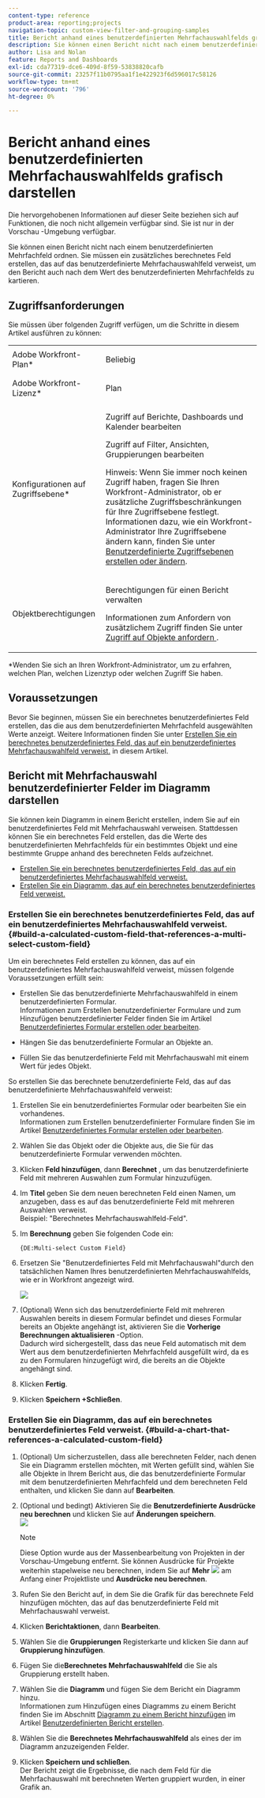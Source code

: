 ```yaml
---
content-type: reference
product-area: reporting;projects
navigation-topic: custom-view-filter-and-grouping-samples
title: Bericht anhand eines benutzerdefinierten Mehrfachauswahlfelds grafisch darstellen
description: Sie können einen Bericht nicht nach einem benutzerdefinierten Mehrfachfeld ordnen. Sie müssen ein zusätzliches berechnetes Feld erstellen, das auf das benutzerdefinierte Mehrfachauswahlfeld verweist, um den Bericht auch nach dem Wert des benutzerdefinierten Mehrfachfelds zu kartieren.
author: Lisa and Nolan
feature: Reports and Dashboards
exl-id: cda77319-dce6-409d-8f59-53838820cafb
source-git-commit: 23257f11b0795aa1f1e422923f6d596017c58126
workflow-type: tm+mt
source-wordcount: '796'
ht-degree: 0%

---
```


# Bericht anhand eines benutzerdefinierten Mehrfachauswahlfelds grafisch darstellen

<span class="preview">Die hervorgehobenen Informationen auf dieser Seite beziehen sich auf Funktionen, die noch nicht allgemein verfügbar sind. Sie ist nur in der Vorschau -Umgebung verfügbar.</span>

Sie können einen Bericht nicht nach einem benutzerdefinierten Mehrfachfeld ordnen. Sie müssen ein zusätzliches berechnetes Feld erstellen, das auf das benutzerdefinierte Mehrfachauswahlfeld verweist, um den Bericht auch nach dem Wert des benutzerdefinierten Mehrfachfelds zu kartieren.

## Zugriffsanforderungen

Sie müssen über folgenden Zugriff verfügen, um die Schritte in diesem Artikel ausführen zu können:

<table style="table-layout:auto"> 
 <col> 
 <col> 
 <tbody> 
  <tr> 
   <td role="rowheader">Adobe Workfront-Plan*</td> 
   <td> <p>Beliebig</p> </td> 
  </tr> 
  <tr> 
   <td role="rowheader">Adobe Workfront-Lizenz*</td> 
   <td> <p>Plan </p> </td> 
  </tr> 
  <tr> 
   <td role="rowheader">Konfigurationen auf Zugriffsebene*</td> 
   <td> <p>Zugriff auf Berichte, Dashboards und Kalender bearbeiten</p> <p>Zugriff auf Filter, Ansichten, Gruppierungen bearbeiten</p> <p>Hinweis: Wenn Sie immer noch keinen Zugriff haben, fragen Sie Ihren Workfront-Administrator, ob er zusätzliche Zugriffsbeschränkungen für Ihre Zugriffsebene festlegt. Informationen dazu, wie ein Workfront-Administrator Ihre Zugriffsebene ändern kann, finden Sie unter <a href="../../../administration-and-setup/add-users/configure-and-grant-access/create-modify-access-levels.md" class="MCXref xref">Benutzerdefinierte Zugriffsebenen erstellen oder ändern</a>.</p> </td> 
  </tr> 
  <tr> 
   <td role="rowheader">Objektberechtigungen</td> 
   <td> <p>Berechtigungen für einen Bericht verwalten</p> <p>Informationen zum Anfordern von zusätzlichem Zugriff finden Sie unter <a href="../../../workfront-basics/grant-and-request-access-to-objects/request-access.md" class="MCXref xref">Zugriff auf Objekte anfordern </a>.</p> </td> 
  </tr> 
 </tbody> 
</table>

&#42;Wenden Sie sich an Ihren Workfront-Administrator, um zu erfahren, welchen Plan, welchen Lizenztyp oder welchen Zugriff Sie haben.

## Voraussetzungen

Bevor Sie beginnen, müssen Sie ein berechnetes benutzerdefiniertes Feld erstellen, das die aus dem benutzerdefinierten Mehrfachfeld ausgewählten Werte anzeigt. Weitere Informationen finden Sie unter [Erstellen Sie ein berechnetes benutzerdefiniertes Feld, das auf ein benutzerdefiniertes Mehrfachauswahlfeld verweist.](#build-a-calculated-custom-field-that-references-a-multi-select-custom-field) in diesem Artikel.

## Bericht mit Mehrfachauswahl benutzerdefinierter Felder im Diagramm darstellen

<!--
<p data-mc-conditions="QuicksilverOrClassic.Draft mode">(NOTE: this moved to its own article, linked in the Note above!)</p>
-->

Sie können kein Diagramm in einem Bericht erstellen, indem Sie auf ein benutzerdefiniertes Feld mit Mehrfachauswahl verweisen. Stattdessen können Sie ein berechnetes Feld erstellen, das die Werte des benutzerdefinierten Mehrfachfelds für ein bestimmtes Objekt und eine bestimmte Gruppe anhand des berechneten Felds aufzeichnet. 

* [Erstellen Sie ein berechnetes benutzerdefiniertes Feld, das auf ein benutzerdefiniertes Mehrfachauswahlfeld verweist.](#build-a-calculated-custom-field-that-references-a-multi-select-custom-field)
* [Erstellen Sie ein Diagramm, das auf ein berechnetes benutzerdefiniertes Feld verweist.](#build-a-chart-that-references-a-calculated-custom-field)

### Erstellen Sie ein berechnetes benutzerdefiniertes Feld, das auf ein benutzerdefiniertes Mehrfachauswahlfeld verweist. {#build-a-calculated-custom-field-that-references-a-multi-select-custom-field}

Um ein berechnetes Feld erstellen zu können, das auf ein benutzerdefiniertes Mehrfachauswahlfeld verweist, müssen folgende Voraussetzungen erfüllt sein:

* Erstellen Sie das benutzerdefinierte Mehrfachauswahlfeld in einem benutzerdefinierten Formular.\
   Informationen zum Erstellen benutzerdefinierter Formulare und zum Hinzufügen benutzerdefinierter Felder finden Sie im Artikel [Benutzerdefiniertes Formular erstellen oder bearbeiten](../../../administration-and-setup/customize-workfront/create-manage-custom-forms/create-or-edit-a-custom-form.md).

* Hängen Sie das benutzerdefinierte Formular an Objekte an.
* Füllen Sie das benutzerdefinierte Feld mit Mehrfachauswahl mit einem Wert für jedes Objekt.

So erstellen Sie das berechnete benutzerdefinierte Feld, das auf das benutzerdefinierte Mehrfachauswahlfeld verweist:

1. Erstellen Sie ein benutzerdefiniertes Formular oder bearbeiten Sie ein vorhandenes.\
   Informationen zum Erstellen benutzerdefinierter Formulare finden Sie im Artikel [Benutzerdefiniertes Formular erstellen oder bearbeiten](../../../administration-and-setup/customize-workfront/create-manage-custom-forms/create-or-edit-a-custom-form.md).

1. Wählen Sie das Objekt oder die Objekte aus, die Sie für das benutzerdefinierte Formular verwenden möchten.
1. Klicken **Feld hinzufügen**, dann **Berechnet** , um das benutzerdefinierte Feld mit mehreren Auswahlen zum Formular hinzuzufügen.

1. Im **Titel** geben Sie dem neuen berechneten Feld einen Namen, um anzugeben, dass es auf das benutzerdefinierte Feld mit mehreren Auswahlen verweist.\
   Beispiel: &quot;Berechnetes Mehrfachauswahlfeld-Feld&quot;.

1. Im **Berechnung** geben Sie folgenden Code ein:

   ```
   {DE:Multi-select Custom Field}
   ```

1. Ersetzen Sie &quot;Benutzerdefiniertes Feld mit Mehrfachauswahl&quot;durch den tatsächlichen Namen Ihres benutzerdefinierten Mehrfachauswahlfelds, wie er in Workfront angezeigt wird.

   ![](assets/calculated-multi-select-custom-field-nwe-350x223.png)

1. (Optional) Wenn sich das benutzerdefinierte Feld mit mehreren Auswahlen bereits in diesem Formular befindet und dieses Formular bereits an Objekte angehängt ist, aktivieren Sie die **Vorherige Berechnungen aktualisieren** -Option.\
   Dadurch wird sichergestellt, dass das neue Feld automatisch mit dem Wert aus dem benutzerdefinierten Mehrfachfeld ausgefüllt wird, da es zu den Formularen hinzugefügt wird, die bereits an die Objekte angehängt sind.

1. Klicken **Fertig**.
1. Klicken **Speichern +Schließen**.

### Erstellen Sie ein Diagramm, das auf ein berechnetes benutzerdefiniertes Feld verweist. {#build-a-chart-that-references-a-calculated-custom-field}

1. (Optional) Um sicherzustellen, dass alle berechneten Felder, nach denen Sie ein Diagramm erstellen möchten, mit Werten gefüllt sind, wählen Sie alle Objekte in Ihrem Bericht aus, die das benutzerdefinierte Formular mit dem benutzerdefinierten Mehrfachfeld und dem berechneten Feld enthalten, und klicken Sie dann auf **Bearbeiten**.
1. (Optional und bedingt) Aktivieren Sie die **Benutzerdefinierte Ausdrücke neu berechnen** und klicken Sie auf **Änderungen speichern**.\
   ![](assets/recalculate-custom-expressions-350x259.png)

   >[!NOTE]
   >
   ><span class="preview">Diese Option wurde aus der Massenbearbeitung von Projekten in der Vorschau-Umgebung entfernt.  Sie können Ausdrücke für Projekte weiterhin stapelweise neu berechnen, indem Sie auf **Mehr** ![](assets/more-icon-45x33.png) am Anfang einer Projektliste und **Ausdrücke neu berechnen**. </span>


1. Rufen Sie den Bericht auf, in dem Sie die Grafik für das berechnete Feld hinzufügen möchten, das auf das benutzerdefinierte Feld mit Mehrfachauswahl verweist.
1. Klicken **Berichtaktionen**, dann **Bearbeiten**.

1. Wählen Sie die <strong>Gruppierungen</strong> Registerkarte und klicken Sie dann auf <strong>Gruppierung hinzufügen</strong>.
1. Fügen Sie die<strong>Berechnetes Mehrfachauswahlfeld</strong> die Sie als Gruppierung erstellt haben.
1. Wählen Sie die <strong>Diagramm</strong> und fügen Sie dem Bericht ein Diagramm hinzu.<br>Informationen zum Hinzufügen eines Diagramms zu einem Bericht finden Sie im Abschnitt <a href="../../../reports-and-dashboards/reports/creating-and-managing-reports/create-custom-report.md#add-a-chart" class="MCXref xref">Diagramm zu einem Bericht hinzufügen</a> im Artikel <a href="../../../reports-and-dashboards/reports/creating-and-managing-reports/create-custom-report.md" class="MCXref xref">Benutzerdefinierten Bericht erstellen</a>.
1. Wählen Sie die <strong>Berechnetes Mehrfachauswahlfeld</strong> als eines der im Diagramm anzuzeigenden Felder.
1. Klicken <strong>Speichern und schließen</strong>.<br>Der Bericht zeigt die Ergebnisse, die nach dem Feld für die Mehrfachauswahl mit berechneten Werten gruppiert wurden, in einer Grafik an.
